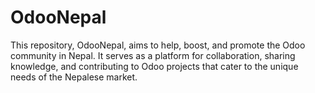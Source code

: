 # OdooNepal
This repository, OdooNepal, aims to help, boost, and promote the Odoo community in Nepal. It serves as a platform for collaboration, sharing knowledge, and contributing to Odoo projects that cater to the unique needs of the Nepalese market.
